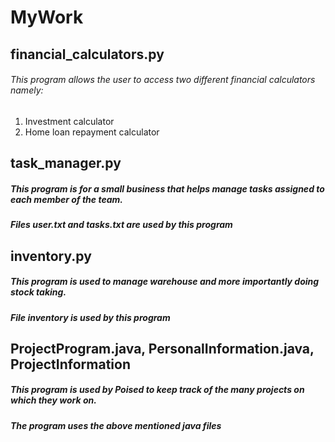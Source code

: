 # MyWork
## financial_calculators.py
###### This program allows the user to access two different financial calculators namely:
1. Investment calculator
1. Home loan repayment calculator

## task_manager.py
##### This program is for a small business that helps manage tasks assigned to each member of the team.
##### Files user.txt and tasks.txt are used by this program

## inventory.py
##### This program is used to manage warehouse and more importantly doing stock taking.
##### File inventory is used by this program

## ProjectProgram.java, PersonalInformation.java, ProjectInformation
##### This program is used by Poised to keep track of the many projects on which they work on.
##### The program uses the above mentioned java files 

